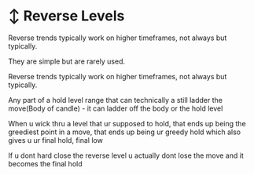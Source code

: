 # ↕ Reverse Levels

Reverse trends typically work on higher timeframes, not always but typically.

They are simple but are rarely used.

Reverse trends typically work on higher timeframes, not always but typically.

Any part of a hold level range that can technically a still ladder the move(Body of candle) - it can ladder off the body or the hold level

When u wick thru a level that ur supposed to hold, that ends up being the greediest point in a move, that ends up being ur greedy hold which also gives u ur final hold, final low

If u dont hard close the reverse level u actually dont lose the move and it becomes the final hold

